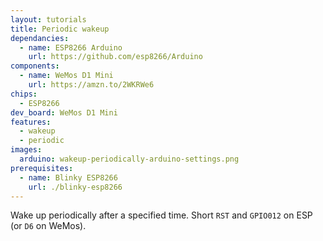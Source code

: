 ```yaml
---
layout: tutorials
title: Periodic wakeup
dependancies:
  - name: ESP8266 Arduino
    url: https://github.com/esp8266/Arduino
components:
  - name: WeMos D1 Mini
    url: https://amzn.to/2WKRWe6
chips:
  - ESP8266
dev_board: WeMos D1 Mini
features:
  - wakeup
  - periodic
images:
  arduino: wakeup-periodically-arduino-settings.png
prerequisites:
  - name: Blinky ESP8266
    url: ./blinky-esp8266
---
```


Wake up periodically after a specified time. Short `RST` and `GPIO012` on ESP (or `D6` on WeMos).
